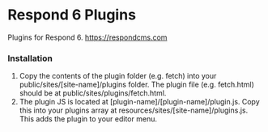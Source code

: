 # Respond 6 Plugins
Plugins for Respond 6.  https://respondcms.com

### Installation
1. Copy the contents of the plugin folder (e.g. fetch) into your public/sites/[site-name]/plugins folder.  The plugin file (e.g. fetch.html) should be at public/sites/plugins/fetch.html.
2. The plugin JS is located at [plugin-name]/[plugin-name]/plugin.js.  Copy this into your plugins array at resources/sites/[site-name]/plugins.js. This adds the plugin to your editor menu.